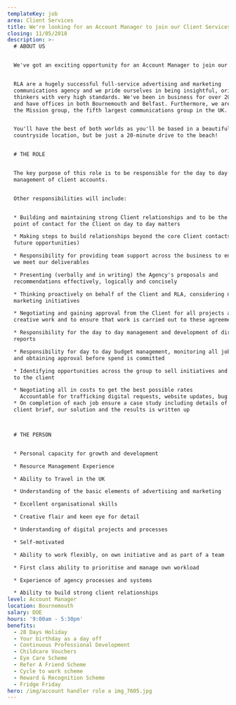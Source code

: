 ```yaml
---
templateKey: job
area: Client Services
title: We're looking for an Account Manager to join our Client Services team.
closing: 11/05/2018
description: >-
  # ABOUT US


  We've got an exciting opportunity for an Account Manager to join our team!


  RLA are a hugely successful full-service advertising and marketing
  communications agency and we pride ourselves in being insightful, original
  thinkers with very high standards. We've been in business for over 20 years
  and have offices in both Bournemouth and Belfast. Furthermore, we are part of
  the Mission group, the fifth largest communications group in the UK.


  You'll have the best of both worlds as you'll be based in a beautiful, relaxed
  countryside location, but be just a 20-minute drive to the beach!


  # THE ROLE


  The key purpose of this role is to be responsible for the day to day
  management of client accounts.


  Other responsibilities will include:


  * Building and maintaining strong Client relationships and to be the first
  point of contact for the Client on day to day matters

  * Making steps to build relationships beyond the core Client contacts (for
  future opportunities)

  * Responsibility for providing team support across the business to ensure that
  we meet our deliverables

  * Presenting (verbally and in writing) the Agency's proposals and
  recommendations effectively, logically and concisely

  * Thinking proactively on behalf of the Client and RLA, considering new
  marketing initiatives

  * Negotiating and gaining approval from the Client for all projects and
  creative work and to ensure that work is carried out to these agreements

  * Responsibility for the day to day management and development of direct
  reports

  * Responsibility for day to day budget management, monitoring all job costs,
  and obtaining approval before spend is committed

  * Identifying opportunities across the group to sell initiatives and projects
  to the client

  * Negotiating all in costs to get the best possible rates
    Accountable for trafficking digital requests, website updates, bug fixes and development projects through the digital department
  * On completion of each job ensure a case study including details of the
  client brief, our solution and the results is written up



  # THE PERSON


  * Personal capacity for growth and development

  * Resource Management Experience

  * Ability to Travel in the UK

  * Understanding of the basic elements of advertising and marketing

  * Excellent organisational skills

  * Creative flair and keen eye for detail

  * Understanding of digital projects and processes

  * Self-motivated

  * Ability to work flexibly, on own initiative and as part of a team

  * First class ability to prioritise and manage own workload

  * Experience of agency processes and systems

  * Ability to build strong client relationships
level: Account Manager
location: Bournemouth
salary: DOE
hours: '9:00am - 5:30pm'
benefits:
  - 28 Days Holiday
  - Your birthday as a day off
  - Continuous Professional Development
  - Childcare Vouchers
  - Eye Care Scheme
  - Refer A Friend Scheme
  - Cycle to work scheme
  - Reward & Recognition Scheme
  - Fridge Friday
hero: /img/account handler role a img_7605.jpg
---
```

